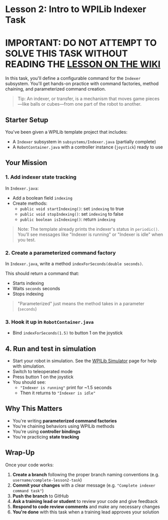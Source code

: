 # Lesson 2: Intro to WPILib Indexer Task

# IMPORTANT: DO NOT ATTEMPT TO SOLVE THIS TASK WITHOUT READING THE [LESSON ON THE WIKI](https://github.com/frc971/training-2025/wiki/Lesson-2:-Intro-to-WPILib)

In this task, you'll define a configurable command for the `Indexer` subsystem.
You'll get hands-on practice with command factories, method chaining, and parameterized command creation.

> Tip: An indexer, or transfer, is a mechanism that moves game pieces—like balls or cubes—from one part of the robot to another.

## Starter Setup

You've been given a WPILib template project that includes:

- A `Indexer` subsystem in `subsystems/Indexer.java` (partially complete)
- A `RobotContainer.java` with a controller instance (`joystick`) ready to use

## Your Mission

### 1. Add indexer state tracking

In `Indexer.java`:

- Add a boolean field `indexing`
- Create methods:
  - `public void startIndexing()`: set `indexing` to true
  - `public void stopIndexing()`: set `indexing` to false
  - `public boolean isIndexing()`: return `indexing`

> Note: The template already prints the indexer's status in `periodic()`.
> You’ll see messages like "Indexer is running" or "Indexer is idle" when you test.

### 2. Create a parameterized command factory

In `Indexer.java`, write a method `indexForSeconds(double seconds)`.

This should return a command that:

- Starts indexing
- Waits `seconds` seconds
- Stops indexing

> "Parameterized" just means the method takes in a parameter (`seconds`)

### 3. Hook it up in `RobotContainer.java`

- Bind `indexForSeconds(1.5)` to button 1 on the joystick

## 4. Run and test in simulation

- Start your robot in simulation. See the [WPILib Simulator](https://github.com/frc971/training-2025/wiki/WPILib-Simulator) page for help with simulation.
- Switch to teleoperated mode
- Press button 1 on the joystick
- You should see:
  - `"Indexer is running"` print for ~1.5 seconds
  - Then it returns to `"Indexer is idle"`

## Why This Matters

- You're writing **parameterized command factories**
- You're chaining behaviors using WPILib methods
- You're using **controller bindings**
- You're practicing **state tracking**

## Wrap-Up

Once your code works:

1. **Create a branch** following the proper branch naming conventions (e.g. `username/complete-lesson2-task`)
2. **Commit your changes** with a clear message (e.g. `"Complete indexer command task"`)
3. **Push the branch** to GitHub
4. **Ask a training lead or student** to review your code and give feedback
5. **Respond to code review comments** and make any necessary changes
6. **You're done** with this task when a training lead approves your solution
